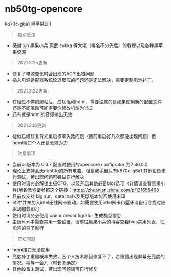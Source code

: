 # nb50tg-opencore
k670c-g6a1 黑苹果EFI

> 特别感谢

* 感谢 xjn 黑果小兵 宪武 sukka 等大佬（排名不分先后）的教程以及各种黑苹果资源

> 2021.3.25更新

* 修复了电源变化时会出现的ACPI出错问题
* 插入电源适配器系统延迟反应的问题还是无法解决，需要定制电池补丁。

> 2021.3.22更新

* 在经过不停的爬帖后，成功驱动hdmi，需要注意的是如果使用新的配置文件还是不能驱动可能需要你修改机型为15.2
* 还有就是hdmi的音频输出无效

> 2021.3.16更新

* 疑似已经修复背光重启概率失效问题（目前重启好几次都没出现问题）但hdmi端口个人还是无能为力

> 注意事项

* 当前oc版本为 0.6.7 配置时使用的opencore configrator 为2.30.0.0
* 理论上支持蓝天nb50tg的所有电脑，但是我手里只有k670c-g6a1 其他设备未作测试，若出现问题可尝试自行解决
* 使用时请务必解锁主板CFG，以及开启其他必要bios选项（详情请查看黑果小兵)解锁教程请参照这个链接：https://zhuanlan.zhihu.com/p/121655468
* 目前仅支持 big sur，catalina以及更低版本能否使用未知
* efi中并未加入intel无线网卡驱动，如需要使用intel网卡和蓝牙请自行寻找对应驱动加载即可
* 使用时请务必使用 opencoreconfigrator 生成机型信息
* 主板bios中需要禁用一些设置，请前往黑果小兵的博客查看bios禁用列表，把能禁的禁了就行

> 已知问题

* hdmi接口无法使用
* 亮度补丁重启概率失效，因个人技术原因修复不了，若重启出现屏幕无亮度的情况，稍等一会儿（时长不确定）
* 其他设备未测试，若出现问题请可自行修复
